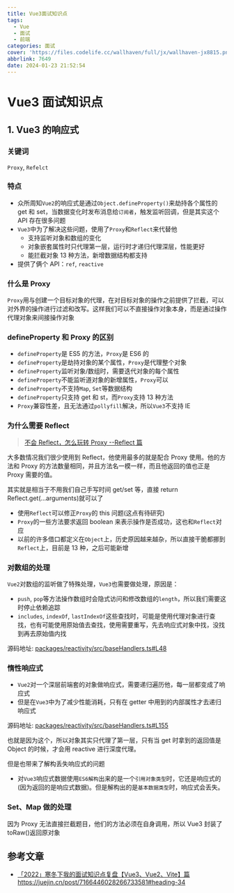 ```yaml
---
title: Vue3面试知识点
tags:
  - Vue
  - 面试
  - 前端
categories: 面试
cover: 'https://files.codelife.cc/wallhaven/full/jx/wallhaven-jx8815.png?x-oss-process=image/resize,limit_0,m_fill,w_2560,h_1440/quality,Q_92/format,webp'
abbrlink: 7649
date: 2024-01-23 21:52:54
---
```


# Vue3 面试知识点

## 1. Vue3 的响应式

### 关键词

`Proxy`, `Refelct`

### 特点

- 众所周知`Vue2`的响应式是通过`Object.defineProperty()`来劫持各个属性的 get 和 set，当数据变化时发布消息给`订阅者`，触发监听回调，但是其实这个 API 存在很多问题
- `Vue3`中为了解决这些问题，使用了`Proxy`和`Reflect`来代替他
  - 支持监听对象和数组的变化
  - 对象嵌套属性时只代理第一层，运行时才递归代理深层，性能更好
  - 能拦截对象 13 种方法，新增数据结构都支持
- 提供了俩个 API：`ref`, `reactive`

### 什么是 Proxy

`Proxy`用与创建一个目标对象的代理，在对目标对象的操作之前提供了拦截，可以对外界的操作进行过滤和改写。这样我们可以不直接操作对象本身，而是通过操作代理对象来间接操作对象

### defineProperty 和 Proxy 的区别

- `defineProperty`是 ES5 的方法，`Proxy`是 ES6 的
- `defineProperty`是劫持对象的某个属性，`Proxy`是代理整个对象
- `defineProperty`监听对象/数组时，需要迭代对象的每个属性
- `defineProperty`不能监听道对象的新增属性，`Proxy`可以
- `defineProperty`不支持`Map`, `Set`等数据结构
- `defineProperty`只支持 get 和 st，而`Proxy`支持 13 种方法
- `Proxy`兼容性差，且无法通过`pollyfill`解决，所以`Vue3`不支持 IE

### 为什么需要 Reflect

> [不会 Reflect，怎么玩转 Proxy --Reflect 篇](https://juejin.cn/post/7286787235361243148)

大多数情况我们很少使用到 Reflect，他使用最多的就是配合 Proxy 使用。他的方法和 Proxy 的方法数量相同，并且方法名一模一样，而且他返回的值也正是 Proxy 需要的值。

其实就是相当于不用我们自己手写时间 get/set 等，直接 return Reflect.get(...arguments)就可以了

- 使用`Reflect`可以修正`Proxy`的 this 问题(这点有待研究)
- `Proxy`的一些方法要求返回 boolean 来表示操作是否成功，这也和`Reflect`对应
- 以前的许多借口都定义在`Object`上，历史原因越来越杂，所以直接干脆都挪到`Reflect`上，目前是 13 种，之后可能新增

### 对数组的处理

`Vue2`对数组的监听做了特殊处理，`Vue3`也需要做处理，原因是：

- `push`, `pop`等方法操作数组时会隐式访问和修改数组的`length`，所以我们需要这时停止依赖追踪
- `includes`, `indexOf`, `lastIndexOf`这些查找时，可能是使用代理对象进行查找，也有可能使用原始值去查找，使用需要重写，先去响应式对象中找，没找到再去原始值内找

源码地址: [packages/reactivity/src/baseHandlers.ts#L48](https://github.com/vuejs/core/blob/f1068fc60ca511f68ff0aaedcc18b39124791d29/packages/reactivity/src/baseHandlers.ts#L48)

### 惰性响应式

- `Vue2`对一个深层前端套的对象做响应式，需要递归遍历他，每一层都变成了响应式
- 但是在`Vue3`中为了减少性能消耗，只有在 getter 中用到的内部属性才去递归响应式

源码地址: [packages/reactivity/src/baseHandlers.ts#L155](https://github.com/vuejs/core/blob/f1068fc60ca511f68ff0aaedcc18b39124791d29/packages/reactivity/src/baseHandlers.ts#L155)

也就是因为这个，所以对象其实只代理了第一层，只有当 get 时拿到的返回值是 Object 的时候，才会用 reactive 进行深度代理。

但是也带来了解构丢失响应式的问题

- 对`Vue3`响应式数据使用`ES6解构`出来的是一个`引用对象类型`时，它还是响应式的(因为返回的是响应式数据)。但是解构出的是`基本数据类型`时，响应式会丢失。

### Set、Map 做的处理

因为 Proxy 无法直接拦截题目，他们的方法必须在自身调用，所以 Vue3 封装了 toRaw()返回原对象

## 参考文章

- [「2022」寒冬下我的面试知识点复盘【Vue3、Vue2、Vite】篇](https://juejin.cn/post/7166446028266733581#heading-34)https://juejin.cn/post/7166446028266733581#heading-34
